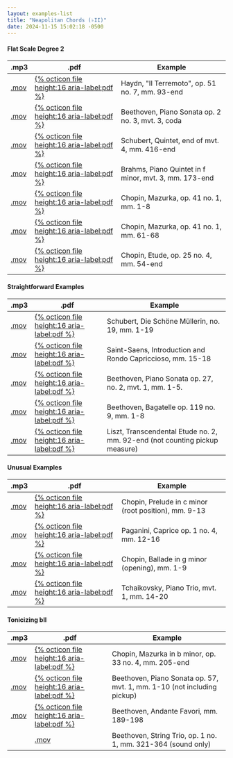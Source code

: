 ```yaml
---
layout: examples-list
title: "Neapolitan Chords (♭II)"
date: 2024-11-15 15:02:18 -0500
---
```


<h4>Flat Scale Degree 2 </h4>
<table class="tablesaw tablesaw-stack" data-tablesaw-mode="stack">
  <thead>
    <tr>
      <th>.mp3</th>
      <th>.pdf</th>
      <th>Example</th>
    </tr>
  </thead>
  <tbody>
    <tr>
      <td><a href="neapolitan/N6a.mov">.mov</a></td>
      <td><a href="neapolitan/N6a.pdf"> {% octicon file height:16 aria-label:pdf %}</a></td>
      <td>Haydn, &quot;Il Terremoto&quot;, op. 51 no. 7, mm. 93-end</td>
    </tr>
    <tr>
      <td><a href="N6b.mov">.mov</a></td>
      <td><a href="N6b.pdf">{% octicon file height:16 aria-label:pdf %}</a></td>
      <td>Beethoven, Piano Sonata op. 2 no. 3, mvt. 3, coda</td>
    </tr>
    <tr>
      <td><a href="N6c.mov">.mov</a></td>
      <td><a href="N6c.pdf">{% octicon file height:16 aria-label:pdf %}</a></td>
      <td>Schubert, Quintet, end of mvt. 4, mm. 416-end</td>
    </tr>
    <tr>
      <td><a href="neapolitan/N6d.mov">.mov</a></td>
      <td><a href="N6d.pdf">{% octicon file height:16 aria-label:pdf %}</a></td>
      <td>Brahms, Piano Quintet in f minor, mvt. 3, mm. 173-end </td>
    </tr>
    <tr>
      <td><a href="N6e.mov">.mov</a></td>
      <td><a href="N6e.pdf">{% octicon file height:16 aria-label:pdf %}</a></td>
      <td>Chopin, Mazurka, op. 41 no. 1, mm. 1-8</td>
    </tr>
    <tr>
      <td><a href="N6f.mov">.mov</a></td>
      <td><a href="N6f.pdf">{% octicon file height:16 aria-label:pdf %}</a></td>
      <td>Chopin, Mazurka, op. 41 no. 1, mm. 61-68</td>
    </tr>
    <tr>
      <td><a href="N6g.mov">.mov</a></td>
      <td><a href="N6g.pdf">{% octicon file height:16 aria-label:pdf %}</a></td>
      <td>Chopin, Etude, op. 25 no. 4, mm. 54-end</td>
    </tr>
  </tbody>
</table>

<h4>Straightforward Examples </h4>

<table class="tablesaw tablesaw-stack" data-tablesaw-mode="stack">
  <thead>
    <tr>
      <th>.mp3</th>
      <th>.pdf</th>
      <th>Example</th>
    </tr>
  </thead>
  <tbody>
    <tr>
      <td><a href="neapolitan/N6h.mov">.mov</a></td>
      <td><a href="neapolitan/N6h.pdf"> {% octicon file height:16 aria-label:pdf %}</a></td>
      <td>Schubert, Die Sch&ouml;ne M&uuml;llerin, no. 19, mm. 1-19</td>
    </tr>
    <tr>
      <td><a href="neapolitan/N6i.mov">.mov</a></td>
      <td><a href="N6i.pdf">{% octicon file height:16 aria-label:pdf %}</a></td>
      <td>Saint-Saens, Introduction and Rondo Capriccioso, mm. 15-18</td>
    </tr>
    <tr>
      <td><a href="N6j.mov">.mov </a></td>
      <td><a href="N6j.pdf">{% octicon file height:16 aria-label:pdf %}</a></td>
      <td>Beethoven, Piano Sonata op. 27, no. 2, mvt. 1, mm. 1-5.</td>
    </tr>
    <tr>
      <td><a href="N6l.mov">.mov</a></td>
      <td><a href="N6l.pdf">{% octicon file height:16 aria-label:pdf %}</a></td>
      <td>Beethoven, Bagatelle op. 119 no. 9, mm. 1-8</td>
    </tr>
    <tr>
      <td><a href="N6m.mov">.mov</a></td>
      <td><a href="N6m.pdf">{% octicon file height:16 aria-label:pdf %}</a></td>
      <td>Liszt, Transcendental Etude no. 2, mm. 92-end (not counting
        pickup measure)</td>
    </tr>

  </tbody>
</table>

<h4>Unusual Examples </h4>
<table class="tablesaw tablesaw-stack" data-tablesaw-mode="stack">
  <thead>
    <tr>
      <th>.mp3</th>
      <th>.pdf</th>
      <th>Example</th>
    </tr>
  </thead>
  <tbody>
    <tr>
      <td><a href="neapolitan/N6n.mov">.mov</a></td>
      <td><a href="neapolitan/N6n.pdf"> {% octicon file height:16 aria-label:pdf %}</a></td>
      <td>Chopin, Prelude in c minor (root position), mm. 9-13</td>
    </tr>
    <tr>
      <td><a href="N6p.mov">.mov</a></td>
      <td><a href="neapolitan/N6p.pdf">{% octicon file height:16 aria-label:pdf %}</a></td>
      <td>Paganini, Caprice op. 1 no. 4, mm. 12-16</td>
    </tr>
    <tr>
      <td><a href="N6q.mov">.mov</a></td>
      <td><a href="neapolitan/N6q.pdf">{% octicon file height:16 aria-label:pdf %}</a></td>
      <td>Chopin, Ballade in g minor (opening), mm. 1-9</td>
    </tr>
    <tr>
      <td><a href="N6s.mov">.mov</a></td>
      <td><a href="neapolitan/N6s.pdf">{% octicon file height:16 aria-label:pdf %}</a></td>
      <td>Tchaikovsky, Piano Trio, mvt. 1, mm. 14-20</td>
    </tr>

  </tbody>
</table>

<h4>Tonicizing bII </h4>
<table class="tablesaw tablesaw-stack" data-tablesaw-mode="stack">
  <thead>
    <tr>
      <th>.mp3</th>
      <th>.pdf</th>
      <th>Example</th>
    </tr>
  </thead>
  <tbody>
    <tr>
      <td><a href="neapolitan/N6t.mov">.mov</a></td>
      <td><a href="neapolitan/N6t.pdf"> {% octicon file height:16 aria-label:pdf %}</a></td>
      <td>Chopin, Mazurka in b minor, op. 33 no. 4, mm. 205-end</td>
    </tr>
    <tr>
      <td><a href="neapolitan/N6u.mov">.mov</a></td>
      <td><a href="N6u.pdf">{% octicon file height:16 aria-label:pdf %}</a></td>
      <td>Beethoven, Piano Sonata op. 57, mvt. 1, mm. 1-10 (not including pickup)</td>
    </tr>
    <tr>
      <td><a href="neapolitan/N6w.mov">.mov</a></td>
      <td><a href="N6w.pdf">{% octicon file height:16 aria-label:pdf %}</a></td>
      <td>Beethoven, Andante Favori, mm. 189-198</td>
    </tr>
    <tr>
      <td>&nbsp;</td>
      <td><a href="neapolitan/N6x.mov">.mov</a></td>
      <td>Beethoven, String Trio, op. 1 no. 1, mm. 321-364 (sound only)</td>
    </tr>

  </tbody>
</table>
